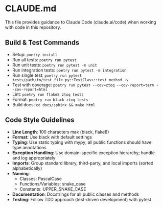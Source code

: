 # CLAUDE.md

This file provides guidance to Claude Code (claude.ai/code) when working with code in this repository.

## Build & Test Commands
- Setup: `poetry install`
- Run all tests: `poetry run pytest`
- Run unit tests: `poetry run pytest -m unit`
- Run integration tests: `poetry run pytest -m integration` 
- Run single test: `poetry run pytest tests/path/to/test_file.py::TestClass::test_method -v`
- Test with coverage: `poetry run pytest --cov=ztoq --cov-report=term --cov-report=html`
- Lint: `poetry run flake8 ztoq tests`
- Format: `poetry run black ztoq tests`
- Build docs: `cd docs/sphinx && make html`

## Code Style Guidelines
- **Line Length**: 100 characters max (black, flake8)
- **Format**: Use black with default settings
- **Typing**: Use static typing with mypy; all public functions should have type annotations
- **Exception Handling**: Use domain-specific exception hierarchy; handle and log appropriately
- **Imports**: Group standard library, third-party, and local imports (sorted alphabetically)
- **Naming**:
  - Classes: PascalCase
  - Functions/Variables: snake_case
  - Constants: UPPER_SNAKE_CASE
- **Documentation**: Docstrings for all public classes and methods
- **Testing**: Follow TDD approach (test-driven development) with pytest